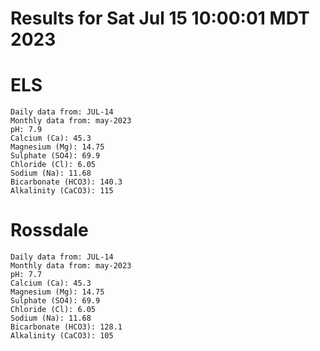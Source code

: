 # Results for Sat Jul 15 10:00:01 MDT 2023
# ELS
```
Daily data from: JUL-14
Monthly data from: may-2023
pH: 7.9
Calcium (Ca): 45.3
Magnesium (Mg): 14.75
Sulphate (SO4): 69.9
Chloride (Cl): 6.05
Sodium (Na): 11.68
Bicarbonate (HCO3): 140.3
Alkalinity (CaCO3): 115
```
# Rossdale
```
Daily data from: JUL-14
Monthly data from: may-2023
pH: 7.7
Calcium (Ca): 45.3
Magnesium (Mg): 14.75
Sulphate (SO4): 69.9
Chloride (Cl): 6.05
Sodium (Na): 11.68
Bicarbonate (HCO3): 128.1
Alkalinity (CaCO3): 105
```

